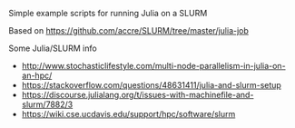 Simple example scripts for running Julia on a SLURM 

Based on <https://github.com/accre/SLURM/tree/master/julia-job>

Some Julia/SLURM info

- <http://www.stochasticlifestyle.com/multi-node-parallelism-in-julia-on-an-hpc/>
- <https://stackoverflow.com/questions/48631411/julia-and-slurm-setup>
- <https://discourse.julialang.org/t/issues-with-machinefile-and-slurm/7882/3>
- <https://wiki.cse.ucdavis.edu/support/hpc/software/slurm>

